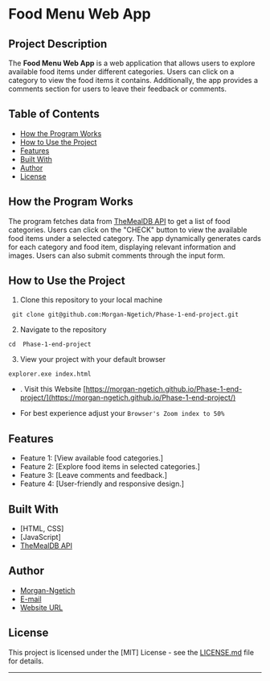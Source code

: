 # Food Menu Web App

## Project Description

The **Food Menu Web App** is a web application that allows users to explore available food items under different categories. Users can click on a category to view the food items it contains. Additionally, the app provides a comments section for users to leave their feedback or comments.

## Table of Contents

- [How the Program Works](#how-the-program-works)
- [How to Use the Project](#how-to-use-the-project)
- [Features](#features)
- [Built With](#built-with)
- [Author](#author)
- [License](#license)

## How the Program Works

The program fetches data from [TheMealDB API](https://www.themealdb.com/api.php) to get a list of food categories. Users can click on the "CHECK" button to view the available food items under a selected category. The app dynamically generates cards for each category and food item, displaying relevant information and images. Users can also submit comments through the input form.

## How to Use the Project

1. Clone this repository to your local machine
```
 git clone git@github.com:Morgan-Ngetich/Phase-1-end-project.git
```
2. Navigate to the repository
```
cd  Phase-1-end-project
```
3. View your project with your default browser
```
explorer.exe index.html
```
- . Visit this Website [https://morgan-ngetich.github.io/Phase-1-end-project/](https://morgan-ngetich.github.io/Phase-1-end-project/)

- For best experience adjust your ```Browser's Zoom index to 50% ```
   


## Features


- Feature 1: [View available food categories.]
- Feature 2: [Explore food items in selected categories.]
- Feature 3: [Leave comments and feedback.]
- Feature 4: [User-friendly and responsive design.]

## Built With

- [HTML, CSS]
- [JavaScript]
- [TheMealDB API](https://www.themealdb.com/api.php)


## Author

- [Morgan-Ngetich](https://github.com/Morgan-Ngetich)
- [E-mail](ngetich.morgan@student.moringaschool.com)
- [Website URL](https://morgan-ngetich.github.io/Phase-1-end-project/)

## License

This project is licensed under the [MIT] License - see the [LICENSE.md](https://github.com/Morgan-Ngetich/Phase-1-end-project/commit/c336f668a8c229be94c2575e2462745670d0f66c) file for details.

---



